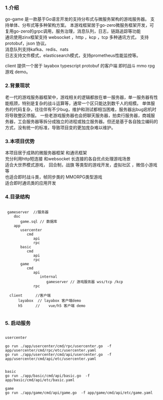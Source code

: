  

### 1.介绍
 
go-game 是一款基于Go语言开发的支持分布式与微服务架构的游戏服务器。 支持单体、分布式等多种架构方案。 
本游戏框架居于go-zero微服务框架开发，可复用go-zero的grpc调用，服务治理，消息队列，日志，链路追踪等功能  \
通讯使用zinx框架支持 websocket ，http ，kcp ，tcp 多种通讯方式， 支持protobuf，json 协议。   \
消息队列支持kafka、redis、nats \
日志支持文件模式，elasticsearch模式，支持prometheus性能监控等。 

client 提供一个居于  layabox typescript protobuf 的客户端 即时战斗 mmo rpg 游戏 demo。
 

### 2.背景现状

老一代的游戏服务器框架中，游戏相关的逻辑都放在单一服务器，单一服务器有性能瓶颈，特别是复杂的战斗运算等，通常一个区只能达到数千人的规模。 单体服务的代码复杂，往往伴有不少bug，维护和测试都相当困难，服务器出bug宕机时将导致整区停服。 一些老游戏服务器也会把聊天服务器，拍卖行服务器，商城服务器，工会服务器等拆分成独立的进程或独立服务器。但还是基于各自独立编码的方式，没有统一的标准，导致项目变的更加庞杂难以维护。

### 3.本项目优势
 
  本项目居于成熟的微服务器框架 和通讯框架 \
  充分利用http短连接 和websocket 长连接的各自优点处理游戏场景 \
  适合大世界模式游戏， 回合制，战旗 等类型的游戏开发，虚拟社区 ，微信小游戏等\
  也适合即时战斗类，帧同步类的 MMORPG类型游戏 \
  适合即时通讯类的应用开发 

  ### 4.目录结构

  ```golang

   gameserver  //服务器
      doc
         game.sql // 数据库
      app
         usercenter
            cmd
               api
               rpc
         basic 
            cmd 
               api 
               rpc
         game
            cmd
               api
                  internal
                     gameserver // 游戏服务器 wss/tcp /kcp
               rpc

    client      //客户端
        layabox  // layabox 客户端demo  
        h5      //    vue/h5 客户端 demo          
     

```
     
  ### 5. 启动服务

  ```language

usercenter
 
  go run ./app/usercenter/cmd/rpc/usercenter.go  -f app/usercenter/cmd/rpc/etc/usercenter.yaml 
  go run ./app/usercenter/cmd/api/usercenter.go  -f app/usercenter/cmd/api/etc/usercenter.yaml
 

  basic
  go run ./app/basic/cmd/api/basic.go  -f app/basic/cmd/api/etc/basic.yaml
 
  game 
  go run ./app/game/cmd/api/game.go  -f app/game/cmd/api/etc/game.yaml
 

```



        


 